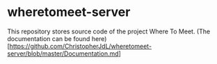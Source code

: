 # wheretomeet-server
This repository stores source code of the project Where To Meet.
(The documentation can be found here)[https://github.com/ChristopherJdL/wheretomeet-server/blob/master/Documentation.md]
